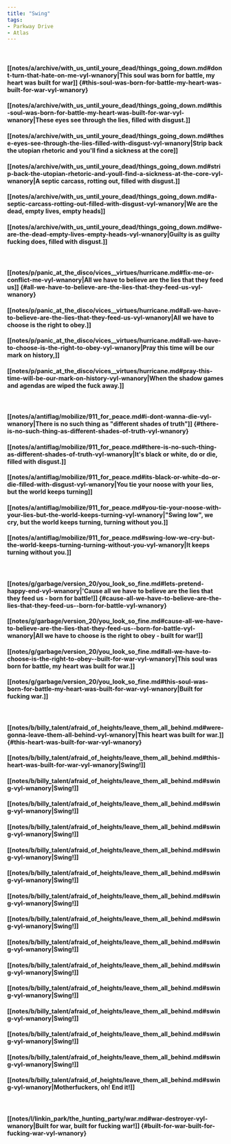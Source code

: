 ```yaml
---
title: "Swing"
tags:
- Parkway Drive
- Atlas
---
```

&nbsp;
#### [[notes/a/archive/with_us_until_youre_dead/things_going_down.md#dont-turn-that-hate-on-me-vyl-wnanory|This soul was born for battle, my heart was built for war]] {#this-soul-was-born-for-battle-my-heart-was-built-for-war-vyl-wnanory}
#### [[notes/a/archive/with_us_until_youre_dead/things_going_down.md#this-soul-was-born-for-battle-my-heart-was-built-for-war-vyl-wnanory|These eyes see through the lies, filled with disgust.]]
#### [[notes/a/archive/with_us_until_youre_dead/things_going_down.md#these-eyes-see-through-the-lies-filled-with-disgust-vyl-wnanory|Strip back the utopian rhetoric and you'll find a sickness at the core]]
#### [[notes/a/archive/with_us_until_youre_dead/things_going_down.md#strip-back-the-utopian-rhetoric-and-youll-find-a-sickness-at-the-core-vyl-wnanory|A septic carcass, rotting out, filled with disgust.]]
#### [[notes/a/archive/with_us_until_youre_dead/things_going_down.md#a-septic-carcass-rotting-out-filled-with-disgust-vyl-wnanory|We are the dead, empty lives, empty heads]]
#### [[notes/a/archive/with_us_until_youre_dead/things_going_down.md#we-are-the-dead-empty-lives-empty-heads-vyl-wnanory|Guilty is as guilty fucking does, filled with disgust.]]
&nbsp;
#### [[notes/p/panic_at_the_disco/vices__virtues/hurricane.md#fix-me-or-conflict-me-vyl-wnanory|All we have to believe are the lies that they feed us]] {#all-we-have-to-believe-are-the-lies-that-they-feed-us-vyl-wnanory}
#### [[notes/p/panic_at_the_disco/vices__virtues/hurricane.md#all-we-have-to-believe-are-the-lies-that-they-feed-us-vyl-wnanory|All we have to choose is the right to obey.]]
#### [[notes/p/panic_at_the_disco/vices__virtues/hurricane.md#all-we-have-to-choose-is-the-right-to-obey-vyl-wnanory|Pray this time will be our mark on history,]]
#### [[notes/p/panic_at_the_disco/vices__virtues/hurricane.md#pray-this-time-will-be-our-mark-on-history-vyl-wnanory|When the shadow games and agendas are wiped the fuck away.]]
&nbsp;
#### [[notes/a/antiflag/mobilize/911_for_peace.md#i-dont-wanna-die-vyl-wnanory|There is no such thing as "different shades of truth"]] {#there-is-no-such-thing-as-different-shades-of-truth-vyl-wnanory}
#### [[notes/a/antiflag/mobilize/911_for_peace.md#there-is-no-such-thing-as-different-shades-of-truth-vyl-wnanory|It's black or white, do or die, filled with disgust.]]
#### [[notes/a/antiflag/mobilize/911_for_peace.md#its-black-or-white-do-or-die-filled-with-disgust-vyl-wnanory|You tie your noose with your lies, but the world keeps turning]]
#### [[notes/a/antiflag/mobilize/911_for_peace.md#you-tie-your-noose-with-your-lies-but-the-world-keeps-turning-vyl-wnanory|"Swing low", we cry, but the world keeps turning, turning without you.]]
#### [[notes/a/antiflag/mobilize/911_for_peace.md#swing-low-we-cry-but-the-world-keeps-turning-turning-without-you-vyl-wnanory|It keeps turning without you.]]
&nbsp;
#### [[notes/g/garbage/version_20/you_look_so_fine.md#lets-pretend-happy-end-vyl-wnanory|'Cause all we have to believe are the lies that they feed us - born for battle!]] {#cause-all-we-have-to-believe-are-the-lies-that-they-feed-us--born-for-battle-vyl-wnanory}
#### [[notes/g/garbage/version_20/you_look_so_fine.md#cause-all-we-have-to-believe-are-the-lies-that-they-feed-us--born-for-battle-vyl-wnanory|All we have to choose is the right to obey - built for war!]]
#### [[notes/g/garbage/version_20/you_look_so_fine.md#all-we-have-to-choose-is-the-right-to-obey--built-for-war-vyl-wnanory|This soul was born for battle, my heart was built for war.]]
#### [[notes/g/garbage/version_20/you_look_so_fine.md#this-soul-was-born-for-battle-my-heart-was-built-for-war-vyl-wnanory|Built for fucking war.]]
&nbsp;
#### [[notes/b/billy_talent/afraid_of_heights/leave_them_all_behind.md#were-gonna-leave-them-all-behind-vyl-wnanory|This heart was built for war.]] {#this-heart-was-built-for-war-vyl-wnanory}
#### [[notes/b/billy_talent/afraid_of_heights/leave_them_all_behind.md#this-heart-was-built-for-war-vyl-wnanory|Swing!]]
#### [[notes/b/billy_talent/afraid_of_heights/leave_them_all_behind.md#swing-vyl-wnanory|Swing!]]
#### [[notes/b/billy_talent/afraid_of_heights/leave_them_all_behind.md#swing-vyl-wnanory|Swing!]]
#### [[notes/b/billy_talent/afraid_of_heights/leave_them_all_behind.md#swing-vyl-wnanory|Swing!]]
#### [[notes/b/billy_talent/afraid_of_heights/leave_them_all_behind.md#swing-vyl-wnanory|Swing!]]
#### [[notes/b/billy_talent/afraid_of_heights/leave_them_all_behind.md#swing-vyl-wnanory|Swing!]]
#### [[notes/b/billy_talent/afraid_of_heights/leave_them_all_behind.md#swing-vyl-wnanory|Swing!]]
#### [[notes/b/billy_talent/afraid_of_heights/leave_them_all_behind.md#swing-vyl-wnanory|Swing!]]
#### [[notes/b/billy_talent/afraid_of_heights/leave_them_all_behind.md#swing-vyl-wnanory|Swing!]]
#### [[notes/b/billy_talent/afraid_of_heights/leave_them_all_behind.md#swing-vyl-wnanory|Swing!]]
#### [[notes/b/billy_talent/afraid_of_heights/leave_them_all_behind.md#swing-vyl-wnanory|Swing!]]
#### [[notes/b/billy_talent/afraid_of_heights/leave_them_all_behind.md#swing-vyl-wnanory|Swing!]]
#### [[notes/b/billy_talent/afraid_of_heights/leave_them_all_behind.md#swing-vyl-wnanory|Swing!]]
#### [[notes/b/billy_talent/afraid_of_heights/leave_them_all_behind.md#swing-vyl-wnanory|Swing!]]
#### [[notes/b/billy_talent/afraid_of_heights/leave_them_all_behind.md#swing-vyl-wnanory|Motherfuckers, oh! End it!]]
&nbsp;
#### [[notes/l/linkin_park/the_hunting_party/war.md#war-destroyer-vyl-wnanory|Built for war, built for fucking war!]] {#built-for-war-built-for-fucking-war-vyl-wnanory}
